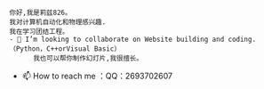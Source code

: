     你好,我是莉兹826。
    我对计算机自动化和物理感兴趣.
    我在学习团结工程。
    - 💞️ I’m looking to collaborate on Website building and coding.（Python，C++orVisual Basic）
          我也可以帮你制作幻灯片,我很擅长。
   - 📫 How to reach me ：QQ：2693702607

<!---
LYZ826/LYZ826是一个特别的骆驼存储库,因为它"可读"。
您可以点击预览链接查看您的更改。
--->
